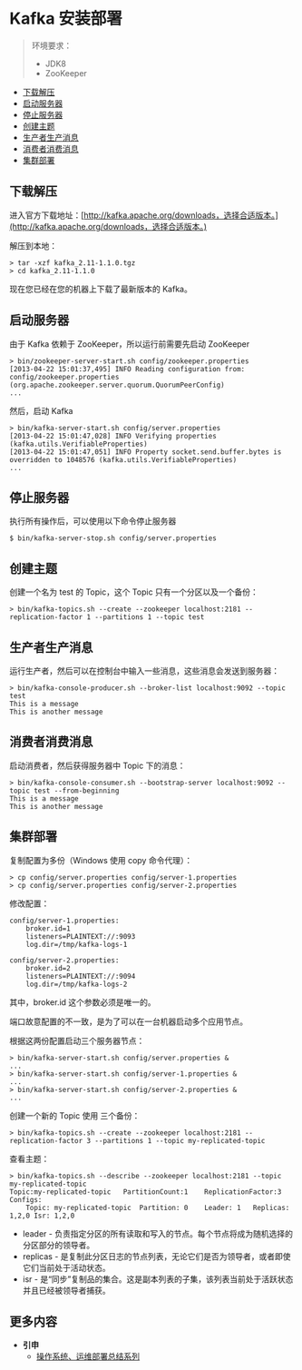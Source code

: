 # Kafka 安装部署

> 环境要求：
>
> * JDK8
> * ZooKeeper

* [下载解压](kafka-install.md#下载解压)
* [启动服务器](kafka-install.md#启动服务器)
* [停止服务器](kafka-install.md#停止服务器)
* [创建主题](kafka-install.md#创建主题)
* [生产者生产消息](kafka-install.md#生产者生产消息)
* [消费者消费消息](kafka-install.md#消费者消费消息)
* [集群部署](kafka-install.md#集群部署)

## 下载解压

进入官方下载地址：[http://kafka.apache.org/downloads，选择合适版本。](http://kafka.apache.org/downloads，选择合适版本。)

解压到本地：

```text
> tar -xzf kafka_2.11-1.1.0.tgz
> cd kafka_2.11-1.1.0
```

现在您已经在您的机器上下载了最新版本的 Kafka。

## 启动服务器

由于 Kafka 依赖于 ZooKeeper，所以运行前需要先启动 ZooKeeper

```text
> bin/zookeeper-server-start.sh config/zookeeper.properties
[2013-04-22 15:01:37,495] INFO Reading configuration from: config/zookeeper.properties (org.apache.zookeeper.server.quorum.QuorumPeerConfig)
...
```

然后，启动 Kafka

```text
> bin/kafka-server-start.sh config/server.properties
[2013-04-22 15:01:47,028] INFO Verifying properties (kafka.utils.VerifiableProperties)
[2013-04-22 15:01:47,051] INFO Property socket.send.buffer.bytes is overridden to 1048576 (kafka.utils.VerifiableProperties)
...
```

## 停止服务器

执行所有操作后，可以使用以下命令停止服务器

```text
$ bin/kafka-server-stop.sh config/server.properties
```

## 创建主题

创建一个名为 test 的 Topic，这个 Topic 只有一个分区以及一个备份：

```text
> bin/kafka-topics.sh --create --zookeeper localhost:2181 --replication-factor 1 --partitions 1 --topic test
```

## 生产者生产消息

运行生产者，然后可以在控制台中输入一些消息，这些消息会发送到服务器：

```text
> bin/kafka-console-producer.sh --broker-list localhost:9092 --topic test
This is a message
This is another message
```

## 消费者消费消息

启动消费者，然后获得服务器中 Topic 下的消息：

```text
> bin/kafka-console-consumer.sh --bootstrap-server localhost:9092 --topic test --from-beginning
This is a message
This is another message
```

## 集群部署

复制配置为多份（Windows 使用 copy 命令代理）：

```text
> cp config/server.properties config/server-1.properties
> cp config/server.properties config/server-2.properties
```

修改配置：

```text
config/server-1.properties:
    broker.id=1
    listeners=PLAINTEXT://:9093
    log.dir=/tmp/kafka-logs-1

config/server-2.properties:
    broker.id=2
    listeners=PLAINTEXT://:9094
    log.dir=/tmp/kafka-logs-2
```

其中，broker.id 这个参数必须是唯一的。

端口故意配置的不一致，是为了可以在一台机器启动多个应用节点。

根据这两份配置启动三个服务器节点：

```text
> bin/kafka-server-start.sh config/server.properties &
...
> bin/kafka-server-start.sh config/server-1.properties &
...
> bin/kafka-server-start.sh config/server-2.properties &
...
```

创建一个新的 Topic 使用 三个备份：

```text
> bin/kafka-topics.sh --create --zookeeper localhost:2181 --replication-factor 3 --partitions 1 --topic my-replicated-topic
```

查看主题：

```text
> bin/kafka-topics.sh --describe --zookeeper localhost:2181 --topic my-replicated-topic
Topic:my-replicated-topic   PartitionCount:1    ReplicationFactor:3 Configs:
    Topic: my-replicated-topic  Partition: 0    Leader: 1   Replicas: 1,2,0 Isr: 1,2,0
```

* leader - 负责指定分区的所有读取和写入的节点。每个节点将成为随机选择的分区部分的领导者。
* replicas - 是复制此分区日志的节点列表，无论它们是否为领导者，或者即使它们当前处于活动状态。
* isr - 是“同步”复制品的集合。这是副本列表的子集，该列表当前处于活跃状态并且已经被领导者捕获。

## 更多内容

* **引申**
  * [操作系统、运维部署总结系列](https://github.com/dunwu/OS)

